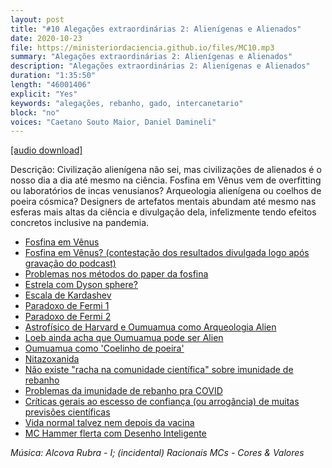 ```yaml
---
layout: post
title: "#10 Alegações extraordinárias 2: Alienígenas e Alienados"
date: 2020-10-23
file: https://ministeriordaciencia.github.io/files/MC10.mp3
summary: "Alegações extraordinárias 2: Alienígenas e Alienados"
description: "Alegações extraordinárias 2: Alienígenas e Alienados"
duration: "1:35:50"
length: "46001406"
explicit: "Yes"
keywords: "alegações, rebanho, gado, intercanetario"
block: "no"
voices: "Caetano Souto Maior, Daniel Damineli"
---
```



[[audio download]](https://ministeriodaciencia.github.io/files/MC10.mp3)

Descrição: Civilização alienígena não sei, mas civilizações de alienados é o nosso dia a dia até mesmo na ciência. Fosfina em Vênus vem de overfitting ou laboratórios de incas venusianos? Arqueologia alienígena ou coelhos de poeira cósmica? Designers de artefatos mentais abundam até mesmo nas esferas mais altas da ciência e divulgação dela, infelizmente tendo efeitos concretos inclusive na pandemia.

- [Fosfina em Vênus](https://www.nature.com/articles/s41550-020-1174-4)
- [Fosfina em Vênus? (contestação dos resultados divulgada logo após gravação do podcast)](
https://www.forbes.com/sites/startswithabang/2020/10/22/venus-is-dead-new-analysis-shows-phosphine-a-possible-biosignature-is-absent/#4464527b50ba)
- [Problemas nos métodos do paper da fosfina](https://www.forbes.com/sites/startswithabang/2020/10/22/venus-is-dead-new-analysis-shows-phosphine-a-possible-biosignature-is-absent/#fc3b5a750bad)
- [Estrela com Dyson sphere?](https://www.theatlantic.com/science/archive/2015/10/the-most-interesting-star-in-our-galaxy/410023/)
- [Escala de Kardashev](https://www.youtube.com/watch?v=rhFK5_Nx9xY)
- [Paradoxo de Fermi 1](https://www.youtube.com/watch?v=sNhhvQGsMEc)
- [Paradoxo de Fermi 2](https://www.youtube.com/watch?v=1fQkVqno-uI)
- [Astrofísico de Harvard e Oumuamua como Arqueologia Alien](https://www.newyorker.com/news/q-and-a/have-aliens-found-us-a-harvard-astronomer-on-the-mysterious-interstellar-object-oumuamua)
- [Loeb ainda acha que Oumuamua pode ser Alien](https://www.livescience.com/amp/oumuamua-interstellar-hydrogen-or-aliens.html?__twitter_impression=true)
- [Oumuamua como 'Coelinho de poeira'](https://www.uol.com.br/tilt/noticias/redacao/2020/09/10/alien-asteroide-cientistas-dizem-que-oumuamua-e-mesmo-resto-de-cometa.htm)
- [Nitazoxanida](https://www.bol.uol.com.br/noticias/2020/10/19/como-foi-a-pesquisa-nacional-que-descobriu-remedio-eficaz-contra-covid-19.htm)
- [Não existe "racha na comunidade científica" sobre imunidade de rebanho](https://www.wired.co.uk/article/great-barrington-declaration-herd-immunity-scientific-divide)
- [Problemas da imunidade de rebanho pra COVID](https://www.nature.com/articles/d41586-020-02948-4)
- [Críticas gerais ao escesso de confiança (ou arrogância) de muitas previsões científicas](https://www.bmj.com/content/371/bmj.m3979)
- [Vida normal talvez nem depois da vacina](https://www.theguardian.com/commentisfree/2020/oct/21/covid-vaccine-immunisation-protection)
- [MC Hammer flerta com Desenho Inteligente](https://twitter.com/MCHammer/status/1312354325545414656)


_Música: Alcova Rubra - I; (incidental) Racionais MCs - Cores & Valores_
